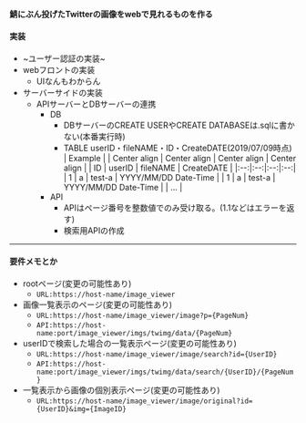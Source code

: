 #### 鯖にぶん投げたTwitterの画像をwebで見れるものを作る

#### 実装
- ~ユーザー認証の実装~
- webフロントの実装
  - UIなんもわからん
- サーバーサイドの実装
  - APIサーバーとDBサーバーの連携
    - DB
      - DBサーバーのCREATE USERやCREATE DATABASEは.sqlに書かない(本番実行時)
	  - TABLE userID・fileNAME・ID・CreateDATE(2019/07/09時点)  
		| Example |
		| Center align | Center align | Center align | Center align |
		| ID | userID | fileNAME | CreateDATE |
		|:--:|:--:|:--:|:--:|
		| 1 | a | test-a | YYYY/MM/DD Date-Time |
		| 1 | a | test-a | YYYY/MM/DD Date-Time |
		| ... |
	- API
	  - APIはページ番号を整数値でのみ受け取る。(1.1などはエラーを返す)
	  - 検索用APIの作成
---
#### 要件メモとか
- rootページ(変更の可能性あり)
  - `URL:https://host-name/image_viewer`
- 画像一覧表示のページ(変更の可能性あり)
  - `URL:https://host-name/image_viewer/image?p={PageNum}`
  - `API:https://host-name:port/image_viewer/imgs/twimg/data/{PageNum}`
- userIDで検索した場合の一覧表示ページ(変更の可能性あり)
  - `URL:https://host-name/image_viewer/image/search?id={UserID}`
  - `API:https://host-name:port/image_viewer/imgs/twimg/data/search/{UserID}/{PageNum}`
- 一覧表示から画像の個別表示ページ(変更の可能性あり)
  - `URL:https://host-name/image_viewer/image/original?id={UserID}&img={ImageID}`

